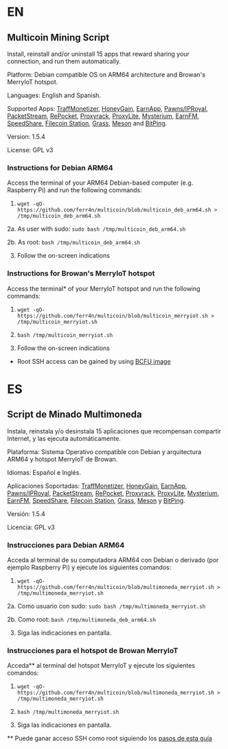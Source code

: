 # EN
## Multicoin Mining Script
Install, reinstall and/or uninstall 15 apps that reward sharing your connection, and run them automatically.

Platform: Debian compatible OS on ARM64 architecture and Browan's MerryIoT hotspot.

Languages: English and Spanish.

Supported Apps: [TraffMonetizer](https://traffmonetizer.com/?aff=1042706), [HoneyGain](https://r.honeygain.me/MULTI8D9DA), [EarnApp](https://earnapp.com/i/zJDVLbf9), [Pawns/IPRoyal](https://pawns.app/?r=1262397), [PacketStream](https://packetstream.io/?psr=4tx2), [RePocket](https://link.repocket.co/N6up), [Proxyrack](https://peer.proxyrack.com/ref/zc9zfiz8nlp8of0mk2mujzbll9iv8sd85vvepfdg), [ProxyLite](https://proxylite.ru/?r=VXCFMG4X&utm_source=G), [Mysterium](https://mystnodes.co/?referral_code=qs4DTlbdhLyEsK0QFFVZYZlsY1MRBrbajZqXhZGc), [EarnFM](https://earn.fm/ref/FRAN6E6B), [SpeedShare](https://speedshare.app/?ref=Ferran), [Filecoin Station](https://www.filstation.app/), [Grass](https://app.getgrass.io/register/?referralCode=OleETddLHuKjiki), [Meson](https://meson.network) and [BitPing](https://app.bitping.com?r=hxQvBwhm).

Version: 1.5.4

License: GPL v3

### Instructions for Debian ARM64
Access the terminal of your ARM64 Debian-based computer (e.g. Raspberry Pi) and run the following commands:

1. `wget -qO- https://github.com/ferr4n/multicoin/blob/multicoin_deb_arm64.sh > /tmp/multicoin_deb_arm64.sh`

2a. As user with sudo: `sudo bash /tmp/multicoin_deb_arm64.sh`

2b. As root: `bash /tmp/multicoin_deb_arm64.sh`

3. Follow the on-screen indications

### Instructions for Browan's MerryIoT hotspot
Access the terminal* of your MerryIoT hotspot and run the following commands:

1. `wget -qO- https://github.com/ferr4n/multicoin/blob/multicoin_merryiot.sh > /tmp/multicoin_merryiot.sh`

2. `bash /tmp/multicoin_merryiot.sh`

3. Follow the on-screen indications

* Root SSH access can be gained by using [BCFU image](https://drive.google.com/drive/folders/1xxxJP7udmXkyyLGqBmzz7l15Ing898cl)

# ES
## Script de Minado Multimoneda
Instala, reinstala y/o desinstala 15 aplicaciones que recompensan compartir Internet, y las ejecuta automáticamente.

Plataforma: Sistema Operativo compatible con Debian y arquitectura ARM64 y hotspot MerryIoT de Browan.

Idiomas: Español e Inglés.

Aplicaciones Soportadas: [TraffMonetizer](https://traffmonetizer.com/?aff=1042706), [HoneyGain](https://r.honeygain.me/MULTI8D9DA), [EarnApp](https://earnapp.com/i/zJDVLbf9), [Pawns/IPRoyal](https://pawns.app/?r=1262397), [PacketStream](https://packetstream.io/?psr=4tx2), [RePocket](https://link.repocket.co/N6up), [Proxyrack](https://peer.proxyrack.com/ref/zc9zfiz8nlp8of0mk2mujzbll9iv8sd85vvepfdg), [ProxyLite](https://proxylite.ru/?r=VXCFMG4X&utm_source=G), [Mysterium](https://mystnodes.co/?referral_code=qs4DTlbdhLyEsK0QFFVZYZlsY1MRBrbajZqXhZGc), [EarnFM](https://earn.fm/ref/FRAN6E6B), [SpeedShare](https://speedshare.app/?ref=Ferran), [Filecoin Station](https://www.filstation.app/), [Grass](https://app.getgrass.io/register/?referralCode=OleETddLHuKjiki), [Meson](https://meson.network) y [BitPing](https://app.bitping.com?r=hxQvBwhm).

Versión: 1.5.4

Licencia: GPL v3

### Instrucciones para Debian ARM64
Acceda al terminal de su computadora ARM64 con Debian o derivado (por ejemplo Raspberry Pi) y ejecute los siguientes comandos:

1. `wget -qO- https://github.com/ferr4n/multicoin/blob/multimoneda_merryiot.sh > /tmp/multimoneda_merryiot.sh`

2a. Como usuario con sudo: `sudo bash /tmp/multimoneda_merryiot.sh`

2b. Como root: `bash /tmp/multimoneda_deb_arm64.sh`

3. Siga las indicaciones en pantalla.

### Instrucciones para el hotspot de Browan MerryIoT
Acceda** al terminal del hotspot MerryIoT y ejecute los siguientes comandos:

1. `wget -qO- https://github.com/ferr4n/multicoin/blob/multimoneda_merryiot.sh > /tmp/multimoneda_merryiot.sh`

2. `bash /tmp/multimoneda_merryiot.sh`

3. Siga las indicaciones en pantalla.

** Puede ganar acceso SSH como root siguiendo los [pasos de esta guía](https://telegra.ph/Activar-SSH-con-BCFU-en-Browan-MerryIoT-02-17)

